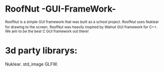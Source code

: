 ﻿# RoofNut -GUI-FrameWork-
 
 <small>RoofNut is a simple GUI framework that was built as a school project.
 RoofNut uses Nuklear for drawing to the screen.</small>
 <small>RoofNut was heavily inspired by Walnut GUI framework for C++.
 We aim to be the best C GUI framework out there!</small>

 
# 3d party librarys:
Nuklear.
std_image
GLFW.

